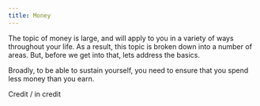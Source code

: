 ```yaml
---
title: Money
---
```


The topic of money is large, and will apply to you in a variety of ways throughout your life. As a result, this topic is broken down into a number of areas. But, before we get into that, lets address the basics.

Broadly, to be able to sustain yourself, you need to ensure that you spend less money than you earn.




Credit / in credit
